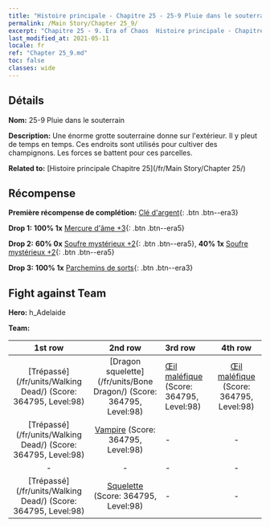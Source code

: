 ```yaml
---
title: "Histoire principale - Chapitre 25 - 25-9 Pluie dans le souterrain"
permalink: /Main Story/Chapter 25_9/
excerpt: "Chapitre 25 - 9. Era of Chaos  Histoire principale - Chapitre 25_9. 25-9 Pluie dans le souterrain"
last_modified_at: 2021-05-11
locale: fr
ref: "Chapter 25_9.md"
toc: false
classes: wide
---
```


## Détails

 **Nom:** 25-9 Pluie dans le souterrain

 **Description:** Une énorme grotte souterraine donne sur l'extérieur. Il y pleut de temps en temps. Ces endroits sont utilisés pour cultiver des champignons. Les forces se battent pour ces parcelles.

 **Related to:** [Histoire principale Chapitre 25](/fr/Main Story/Chapter 25/)

## Récompense

 **Première récompense de complétion:** [Clé d'argent](/ItemsFR/con_693/){: .btn .btn--era3}

 **Drop 1:** **100% 1x** [Mercure d'âme +3](/ItemsFR/mat_84/){: .btn .btn--era5}

 **Drop 2:** **60% 0x** [Soufre mystérieux +2](/ItemsFR/mat_78/){: .btn .btn--era5}, **40% 1x** [Soufre mystérieux +2](/ItemsFR/mat_78/){: .btn .btn--era5}

 **Drop 3:** **100% 1x** [Parchemins de sorts](/ItemsFR/con_694/){: .btn .btn--era3}


## Fight against Team
 **Hero:** h_Adelaide

 **Team:**


  | 1st row | 2nd row | 3rd row | 4th row |
  |:----:|:----:|:----|:----:|
  | [Trépassé](/fr/units/Walking Dead/) (Score: 364795, Level:98)  | [Dragon squelette](/fr/units/Bone Dragon/) (Score: 364795, Level:98)  | [Œil maléfique](/fr/units/Beholder/) (Score: 364795, Level:98)  | [Œil maléfique](/fr/units/Beholder/) (Score: 364795, Level:98)  |
  | [Trépassé](/fr/units/Walking Dead/) (Score: 364795, Level:98)  | [Vampire](/fr/units/Vampire/) (Score: 364795, Level:98)  | - | - |
  | - | - | - | - |
  | [Trépassé](/fr/units/Walking Dead/) (Score: 364795, Level:98)  | [Squelette](/fr/units/Skeleton/) (Score: 364795, Level:98)  | - | - |


